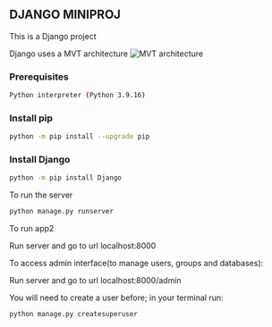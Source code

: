 ## DJANGO MINIPROJ

This is a Django project

Django uses a MVT architecture
![MVT architecture](https://github.com/user-attachments/assets/9db209a6-f65c-41f5-ba74-e51a5f4b0c77)


### Prerequisites 
```bash
Python interpreter (Python 3.9.16)
```

### Install pip
```bash
python -m pip install --upgrade pip
```

### Install Django
```bash
python -m pip install Django
```
To run the server
```bash
python manage.py runserver
```
To run app2

Run server and go to url localhost:8000


To access admin interface(to manage users, groups and databases):

Run server and go to url localhost:8000/admin

You will need to create a user before; in your terminal run:
```bash
python manage.py createsuperuser
```